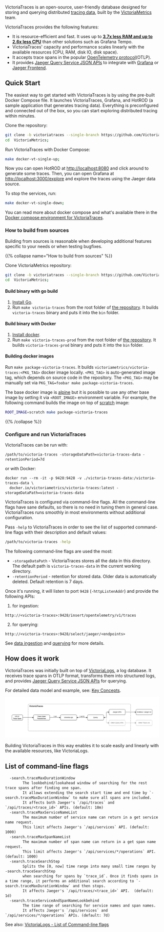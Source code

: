 VictoriaTraces is an open-source, user-friendly database designed for storing and querying distributed [tracing data](https://en.wikipedia.org/wiki/Tracing_(software)), 
built by the [VictoriaMetrics](https://github.com/VictoriaMetrics/VictoriaMetrics) team.

VictoriaTraces provides the following features:
- It is resource-efficient and fast. It uses up to [**3.7x less RAM and up to 2.6x less CPU**](https://victoriametrics.com/blog/dev-note-distributed-tracing-with-victorialogs/) than other solutions such as Grafana Tempo.
- VictoriaTraces' capacity and performance scales linearly with the available resources (CPU, RAM, disk IO, disk space).
- It accepts trace spans in the popular [OpenTelemetry protocol](https://opentelemetry.io/docs/specs/otel/protocol/)(OTLP).
- It provides [Jaeger Query Service JSON APIs](https://www.jaegertracing.io/docs/2.6/apis/#internal-http-json) 
  to integrate with [Grafana](https://grafana.com/docs/grafana/latest/datasources/jaeger/) or [Jaeger Frontend](https://www.jaegertracing.io/docs/2.6/frontend-ui/).

## Quick Start

The easiest way to get started with VictoriaTraces is by using the pre-built Docker Compose file.
It launches VictoriaTraces, Grafana, and HotROD (a sample application that generates tracing data).
Everything is preconfigured and connected out of the box, so you can start exploring distributed tracing within minutes.

Clone the repository:
```bash 
git clone -b victoriatraces --single-branch https://github.com/VictoriaMetrics/VictoriaMetrics.git;
cd  VictoriaMetrics;
```

Run VictoriaTraces with Docker Compose:
```bash
make docker-vt-single-up;
```

Now you can open HotROD at [http://localhost:8080](http://localhost:8080) and click around to generate some traces.
Then, you can open Grafana at [http://localhost:3000/explore](http://localhost:3000/explore) and explore the traces using the Jaeger data source.

To stop the services, run:
```bash
make docker-vt-single-down;
```

You can read more about docker compose and what's available there in the [Docker compose environment for VictoriaTraces](https://github.com/VictoriaMetrics/VictoriaMetrics/blob/deployment/victoriatraces/deployment/docker/README.md#victoriatraces-server).

### How to build from sources

Building from sources is reasonable when developing additional features specific to your needs or when testing bugfixes.

{{% collapse name="How to build from sources" %}}

Clone VictoriaMetrics repository: 
```bash 
git clone -b victoriatraces --single-branch https://github.com/VictoriaMetrics/VictoriaMetrics.git;
cd  VictoriaMetrics;
```

#### Build binary with go build

1. [Install Go](https://golang.org/doc/install).
1. Run `make victoria-traces` from the root folder of [the repository](https://github.com/VictoriaMetrics/VictoriaTraces).
   It builds `victoria-traces` binary and puts it into the `bin` folder.

#### Build binary with Docker

1. [Install docker](https://docs.docker.com/install/).
1. Run `make victoria-traces-prod` from the root folder of [the repository](https://github.com/VictoriaMetrics/VictoriaTraces).
   It builds `victoria-traces-prod` binary and puts it into the `bin` folder.

#### Building docker images

Run `make package-victoria-traces`. It builds `victoriametrics/victoria-traces:<PKG_TAG>` docker image locally.
`<PKG_TAG>` is auto-generated image tag, which depends on source code in the repository.
The `<PKG_TAG>` may be manually set via `PKG_TAG=foobar make package-victoria-traces`.

The base docker image is [alpine](https://hub.docker.com/_/alpine) but it is possible to use any other base image
by setting it via `<ROOT_IMAGE>` environment variable.
For example, the following command builds the image on top of [scratch](https://hub.docker.com/_/scratch) image:

```sh
ROOT_IMAGE=scratch make package-victoria-traces
```

{{% /collapse %}}

### Configure and run VictoriaTraces

VictoriaTraces can be run with:
```shell
/path/to/victoria-traces -storageDataPath=victoria-traces-data -retentionPeriod=7d
```

or with Docker:
```shell
docker run --rm -it -p 9428:9428 -v ./victoria-traces-data:/victoria-traces-data \
  docker.io/victoriametrics/victoria-traces:latest -storageDataPath=victoria-traces-data
```

VictoriaTraces is configured via command-line flags. 
All the command-line flags have sane defaults, so there is no need in tuning them in general case. 
VictoriaTraces runs smoothly in most environments without additional configuration.

Pass `-help` to VictoriaTraces in order to see the list of supported command-line flags with their description and default values:

```bash
/path/to/victoria-traces -help
```

The following command-line flags are used the most:

* `-storageDataPath` - VictoriaTraces stores all the data in this directory. The default path is `victoria-traces-data` in the current working directory.
* `-retentionPeriod` - retention for stored data. Older data is automatically deleted. Default retention is 7 days.

Once it's running, it will listen to port `9428` (`-httpListenAddr`) and provide the following APIs:
1. for ingestion:
```
http://<victoria-traces>:9428/insert/opentelemetry/v1/traces
```
2. for querying:
```
http://<victoria-traces>:9428/select/jaeger/<endpoints>
```

See [data ingestion](https://docs.victoriametrics.com/victoriatraces/data-ingestion/) and [querying](https://docs.victoriametrics.com/VictoriaTraces/querying/) for more details.

## How does it work

VictoriaTraces was initially built on top of [VictoriaLogs](https://docs.victoriametrics.com/victorialogs/), a log database.
It receives trace spans in OTLP format, transforms them into structured logs, and provides [Jaeger Query Service JSON APIs](https://www.jaegertracing.io/docs/2.6/apis/#internal-http-json) for querying.

For detailed data model and example, see: [Key Concepts](https://docs.victoriametrics.com/victoriatraces/keyConcepts).

![How does VictoriaTraces work](how-does-it-work.webp)

Building VictoriaTraces in this way enables it to scale easily and linearly with the available resources, like VictoriaLogs.

## List of command-line flags

```shell
  -search.traceMaxDurationWindow
    	The lookbehind/lookahead window of searching for the rest trace spans after finding one span.
        It allows extending the search start time and end time by `-search.traceMaxDurationWindow` to make sure all spans are included.
        It affects both Jaeger's `/api/traces` and `/api/traces/<trace_id>` APIs. (default: 10m)
  -search.traceMaxServiceNameList
        The maximum number of service name can return in a get service name request.
        This limit affects Jaeger's `/api/services` API. (default: 1000)
  -search.traceMaxSpanNameList
        The maximum number of span name can return in a get span name request.
        This limit affects Jaeger's `/api/services/*/operations` API. (default: 1000)
  -search.traceSearchStep
        Splits the [0, now] time range into many small time ranges by -search.traceSearchStep
        when searching for spans by `trace_id`. Once it finds spans in a time range, it performs an additional search according to `-search.traceMaxDurationWindow` and then stops.
        It affects Jaeger's `/api/traces/<trace_id>` API.  (default: 1d)
  -search.traceServiceAndSpanNameLookbehind
        The time range of searching for service names and span names. 
        It affects Jaeger's `/api/services` and `/api/services/*/operations` APIs. (default: 7d)
```

See also: [VictoriaLogs - List of Command-line flags](https://docs.victoriametrics.com/victorialogs/#list-of-command-line-flags)